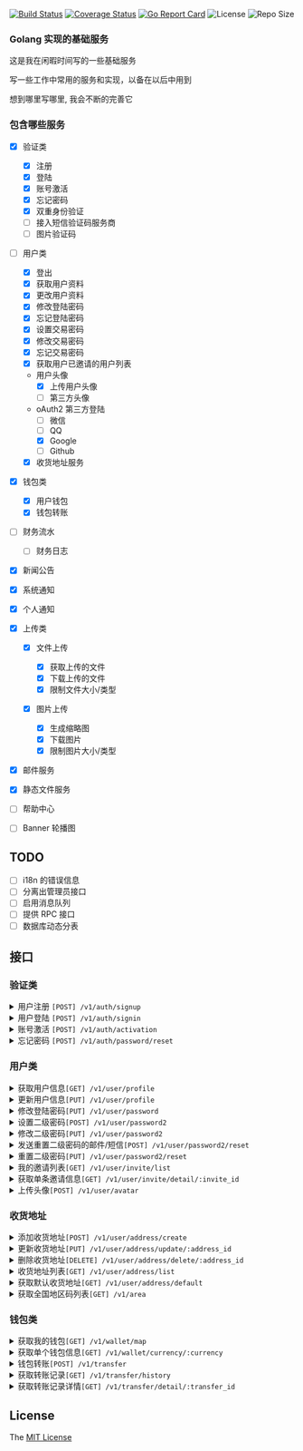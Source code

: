 [![Build Status](https://travis-ci.com/axetroy/go-server.svg?token=QMG6TLRNwECnaTsy6ssj&branch=master)](https://travis-ci.com/axetroy/go-server)
[![Coverage Status](https://coveralls.io/repos/github/axetroy/go-server/badge.svg?branch=master)](https://coveralls.io/github/axetroy/go-server?branch=master)
[![Go Report Card](https://goreportcard.com/badge/github.com/axetroy/go-server)](https://goreportcard.com/report/github.com/axetroy/go-server)
![License](https://img.shields.io/github/license/axetroy/go-server.svg)
![Repo Size](https://img.shields.io/github/repo-size/axetroy/go-server.svg)

### Golang 实现的基础服务

这是我在闲暇时间写的一些基础服务

写一些工作中常用的服务和实现，以备在以后中用到

想到哪里写哪里, 我会不断的完善它

### 包含哪些服务

- [x] 验证类

  - [x] 注册
  - [x] 登陆
  - [x] 账号激活
  - [x] 忘记密码
  - [x] 双重身份验证
  - [ ] 接入短信验证码服务商
  - [ ] 图片验证码

- [ ] 用户类

  - [x] 登出
  - [x] 获取用户资料
  - [x] 更改用户资料
  - [x] 修改登陆密码
  - [x] 忘记登陆密码
  - [x] 设置交易密码
  - [x] 修改交易密码
  - [x] 忘记交易密码
  - [x] 获取用户已邀请的用户列表
  - 用户头像
    - [x] 上传用户头像
    - [ ] 第三方头像
  - oAuth2 第三方登陆
    - [ ] 微信
    - [ ] QQ
    - [x] Google
    - [ ] Github
  - [x] 收货地址服务

- [x] 钱包类

  - [x] 用户钱包
  - [x] 钱包转账

- [ ] 财务流水

  - [ ] 财务日志

- [x] 新闻公告
- [x] 系统通知
- [x] 个人通知

- [x] 上传类
  - [x] 文件上传
    - [x] 获取上传的文件
    - [x] 下载上传的文件
    - [x] 限制文件大小/类型
  - [x] 图片上传

    - [x] 生成缩略图
    - [x] 下载图片
    - [x] 限制图片大小/类型
- [x] 邮件服务

- [x] 静态文件服务
- [ ] 帮助中心
- [ ] Banner 轮播图

## TODO

- [ ] i18n 的错误信息
- [ ] 分离出管理员接口
- [ ] 启用消息队列
- [ ] 提供 RPC 接口
- [ ] 数据库动态分表

## 接口

### 验证类

<details><summary>用户注册 <code>[POST] /v1/auth/signup</code></summary>
<p>

请求参数

| 参数        | 说明                                                                      | 必选 |
| ----------- | ------------------------------------------------------------------------- | ---- |
| username    | 通过用户名来注册, username, email, phone 三选一                           |      |
| email       | 通过邮箱来注册, username, email, phone 三选一                             |      |
| phone       | 通过手机来注册, username, email, phone 三选一, 目前手机注册无法发送验证码 |      |
| password    | 账号密码                                                                  | *    |
| invite_code | 邀请码                                                                    |      |

</p>

</details>

<details><summary>用户登陆 <code>[POST] /v1/auth/signin</code></summary>
<p>

| 参数     | 说明                                     | 必选 |
| -------- | ---------------------------------------- | ---- |
| account  | 用户账号, username/email/phone中的一个   | *    |
| password | 账号密码                                 | *    |
| code     | TODO: 手机验证码, 手机可以通过验证码登陆 |      |

</p>

</details>

<details><summary>账号激活 <code>[POST] /v1/auth/activation</code></summary>
<p>

| 参数 | 说明                                        | 必选 |
| ---- | ------------------------------------------- | ---- |
| code | 激活码，激活码来自服务器发到的邮箱/手机短信 | *    |

</p>

</details>

<details><summary>忘记密码 <code>[POST] /v1/auth/password/reset</code></summary>
<p>

| 参数         | 说明                                        | 必选 |
| ------------ | ------------------------------------------- | ---- |
| code         | 重置码，重置码来自服务器发到的邮箱/手机短信 | *    |
| new_password | 新的密码                                    |      | * |

</p>

</details>

### 用户类

<details><summary>获取用户信息<code>[GET] /v1/user/profile</code></summary>
<p>

获取用户的详细信息资料

</p>

</details>

<details><summary>更新用户信息<code>[PUT] /v1/user/profile</code></summary>
<p>

| 参数     | 说明         | 必选 |
| -------- | ------------ | ---- |
| nickname | 用户昵称     |      |
| gender   | 用户性别     |      |
| avatar   | 用户头像 URL |      |

</p>

</details>

<details><summary>修改登陆密码<code>[PUT] /v1/user/password</code></summary>
<p>

| 参数          | 说明   | 必选 |
| ------------- | ------ | ---- |
| old_passworld | 旧密码 | *    |
| new_password  | 新密码 | *    |

</p>

</details>

<details><summary>设置二级密码<code>[POST] /v1/user/password2</code></summary>
<p>

| 参数             | 说明         | 必选 |
| ---------------- | ------------ | ---- |
| password         | 二级密码     | *    |
| password_confirm | 二级密码确认 | *    |

</p>

</details>

<details><summary>修改二级密码<code>[PUT] /v1/user/password2</code></summary>
<p>

| 参数         | 说明       | 必选 |
| ------------ | ---------- | ---- |
| old_password | 旧二级密码 | *    |
| new_password | 新二级密码 | *    |

</p>

</details>

<details><summary>发送重置二级密码的邮件/短信<code>[POST] /v1/user/password2/reset</code></summary>
<p>

如果用户有手机，则发送手机验证码，如果有邮箱，则发送邮件

</p>

</details>

<details><summary>重置二级密码<code>[PUT] /v1/user/password2/reset</code></summary>
<p>

| 参数         | 说明             | 必选 |
| ------------ | ---------------- | ---- |
| code         | 二级密码的重置码 | *    |
| new_password | 新二级密码       | *    |

</p>

</details>

<details><summary>我的邀请列表<code>[GET] /v1/user/invite/list</code></summary>
<p>

获取我的邀请列表

</p>

</details>

<details><summary>获取单条邀请信息<code>[GET] /v1/user/invite/detail/:invite_id</code></summary>
<p>

| 参数      | 说明         | 必选 |
| --------- | ------------ | ---- |
| invite_id | 邀请数据的ID | *    |

</p>

</details>

<details><summary>上传头像<code>[POST] /v1/user/avatar</code></summary>
<p>

头像上传为 Form 表单

| 参数 | 说明                                  | 必选 |
| ---- | ------------------------------------- | ---- |
| file | 要上传的头像图片，仅支持 jpg/jpeg/png | *    |

</p>

</details>

### 收货地址

<details><summary>添加收货地址<code>[POST] /v1/user/address/create</code></summary>
<p>

| 参数          | 说明                       | 必选 |
| ------------- | -------------------------- | ---- |
| name          | 收件人                     | *    |
| phone         | 收件人手机号               | *    |
| province_code | 省份代码，6位数            | *    |
| city_code     | 城市代码，6位数            | *    |
| area_code     | 县城代码，6位数            | *    |
| address       | 详细地址，具体的街道门牌号 | *    |
| is_default    | 是否设置为默认地址         | *    |

</p>

</details>

<details><summary>更新收货地址<code>[PUT] /v1/user/address/update/:address_id</code></summary>
<p>

| 参数          | 说明                       | 必选 |
| ------------- | -------------------------- | ---- |
| name          | 收件人                     |      |
| phone         | 收件人手机号               |      |
| province_code | 省份代码，6位数            |      |
| city_code     | 城市代码，6位数            |      |
| area_code     | 县城代码，6位数            |      |
| address       | 详细地址，具体的街道门牌号 |      |
| is_default    | 是否设置为默认地址         |      |

</p>

</details>

<details><summary>删除收货地址<code>[DELETE] /v1/user/address/delete/:address_id</code></summary>
<p>

删除收货地址

</p>

</details>

<details><summary>收货地址列表<code>[GET] /v1/user/address/list</code></summary>
<p>

获取我的收货地址列表

</p>

</details>

<details><summary>获取默认收货地址<code>[GET] /v1/user/address/default</code></summary>
<p>

获取我的默认收货地址

</p>

</details>

<details><summary>获取全国地区码列表<code>[GET] /v1/area</code></summary>
<p>

获取全国地区码列表

</p>

</details>

### 钱包类


<details><summary>获取我的钱包<code>[GET] /v1/wallet/map</code></summary>
<p>

获取我的钱包 Map.

</p>

</details>

<details><summary>获取单个钱包信息<code>[GET] /v1/wallet/currency/:currency</code></summary>
<p>

获取指定一个钱包的详细信息.

</p>

</details>

<details><summary>钱包转账<code>[POST] /v1/transfer</code></summary>
<p>

需要在请求头设置 `X-Pay-Password`, 指定二级密码.

| 参数     | 说明                   | 必选 |
| -------- | ---------------------- | ---- |
| currency | 钱包类型               | *    |
| to       | 转账对象的用户纯数字ID | *    |
| amount   | 转账金额               | *    |
| note     | 转账备注               |      |

</p>

</details>

<details><summary>获取转账记录<code>[GET] /v1/transfer/history</code></summary>
<p>

获取我的转账记录

</p>

</details>

<details><summary>获取转账记录详情<code>[GET] /v1/transfer/detail/:transfer_id</code></summary>
<p>

获取某一条转账记录的详情

</p>

</details>

## License

The [MIT License](https://github.com/axetroy/go-server/blob/master/LICENSE)
